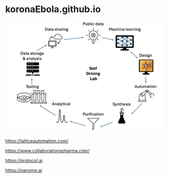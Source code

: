 # koronaEbola.github.io

<img src="self-driving-2.png"/>

https://latticeautomation.com/

https://www.collaborationspharma.com/

https://protocol.ai

https://nanome.ai
